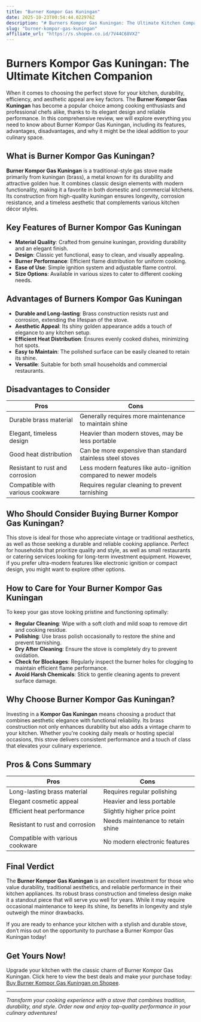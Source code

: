 ```yaml
---
title: "Burner Kompor Gas Kuningan"
date: 2025-10-23T00:54:44.022976Z
description: "# Burners Kompor Gas Kuningan: The Ultimate Kitchen Companion..."
slug: "burner-kompor-gas-kuningan"
affiliate_url: "https://s.shopee.co.id/7V44C68VX2"
---
```

# Burners Kompor Gas Kuningan: The Ultimate Kitchen Companion

When it comes to choosing the perfect stove for your kitchen, durability, efficiency, and aesthetic appeal are key factors. The **Burner Kompor Gas Kuningan** has become a popular choice among cooking enthusiasts and professional chefs alike, thanks to its elegant design and reliable performance. In this comprehensive review, we will explore everything you need to know about Burner Kompor Gas Kuningan, including its features, advantages, disadvantages, and why it might be the ideal addition to your culinary space.

## What is Burner Kompor Gas Kuningan?

**Burner Kompor Gas Kuningan** is a traditional-style gas stove made primarily from kuningan (brass), a metal known for its durability and attractive golden hue. It combines classic design elements with modern functionality, making it a favorite in both domestic and commercial kitchens. Its construction from high-quality kuningan ensures longevity, corrosion resistance, and a timeless aesthetic that complements various kitchen décor styles.

## Key Features of Burner Kompor Gas Kuningan

- **Material Quality**: Crafted from genuine kuningan, providing durability and an elegant finish.
- **Design**: Classic yet functional, easy to clean, and visually appealing.
- **Burner Performance**: Efficient flame distribution for uniform cooking.
- **Ease of Use**: Simple ignition system and adjustable flame control.
- **Size Options**: Available in various sizes to cater to different cooking needs.

## Advantages of Burners Kompor Gas Kuningan

- **Durable and Long-lasting**: Brass construction resists rust and corrosion, extending the lifespan of the stove.
- **Aesthetic Appeal**: Its shiny golden appearance adds a touch of elegance to any kitchen setup.
- **Efficient Heat Distribution**: Ensures evenly cooked dishes, minimizing hot spots.
- **Easy to Maintain**: The polished surface can be easily cleaned to retain its shine.
- **Versatile**: Suitable for both small households and commercial restaurants.

## Disadvantages to Consider

| Pros | Cons |
|---------|---------|
| Durable brass material | Generally requires more maintenance to maintain shine |
| Elegant, timeless design | Heavier than modern stoves, may be less portable |
| Good heat distribution | Can be more expensive than standard stainless steel stoves |
| Resistant to rust and corrosion | Less modern features like auto-ignition compared to newer models |
| Compatible with various cookware | Requires regular cleaning to prevent tarnishing |

## Who Should Consider Buying Burner Kompor Gas Kuningan?

This stove is ideal for those who appreciate vintage or traditional aesthetics, as well as those seeking a durable and reliable cooking appliance. Perfect for households that prioritize quality and style, as well as small restaurants or catering services looking for long-term investment equipment. However, if you prefer ultra-modern features like electronic ignition or compact design, you might want to explore other options.

## How to Care for Your Burner Kompor Gas Kuningan

To keep your gas stove looking pristine and functioning optimally:

- **Regular Cleaning**: Wipe with a soft cloth and mild soap to remove dirt and cooking residue.
- **Polishing**: Use brass polish occasionally to restore the shine and prevent tarnishing.
- **Dry After Cleaning**: Ensure the stove is completely dry to prevent oxidation.
- **Check for Blockages**: Regularly inspect the burner holes for clogging to maintain efficient flame performance.
- **Avoid Harsh Chemicals**: Stick to gentle cleaning agents to prevent surface damage.

## Why Choose Burner Kompor Gas Kuningan?

Investing in a **Kompor Gas Kuningan** means choosing a product that combines aesthetic elegance with functional reliability. Its brass construction not only enhances durability but also adds a vintage charm to your kitchen. Whether you're cooking daily meals or hosting special occasions, this stove delivers consistent performance and a touch of class that elevates your culinary experience.

## Pros & Cons Summary

| **Pros** | **Cons** |
|------------|------------|
| Long-lasting brass material | Requires regular polishing |
| Elegant cosmetic appeal | Heavier and less portable |
| Efficient heat performance | Slightly higher price point |
| Resistant to rust and corrosion | Needs maintenance to retain shine |
| Compatible with various cookware | No modern electronic features |

## Final Verdict

The **Burner Kompor Gas Kuningan** is an excellent investment for those who value durability, traditional aesthetics, and reliable performance in their kitchen appliances. Its robust brass construction and timeless design make it a standout piece that will serve you well for years. While it may require occasional maintenance to keep its shine, its benefits in longevity and style outweigh the minor drawbacks.

If you are ready to enhance your kitchen with a stylish and durable stove, don’t miss out on the opportunity to purchase a Burner Kompor Gas Kuningan today!

## Get Yours Now!

Upgrade your kitchen with the classic charm of Burner Kompor Gas Kuningan. Click here to view the best deals and make your purchase today: [Buy Burner Kompor Gas Kuningan on Shopee](https://s.shopee.co.id/7V44C68VX2).

---

*Transform your cooking experience with a stove that combines tradition, durability, and style. Order now and enjoy top-quality performance in your culinary adventures!*